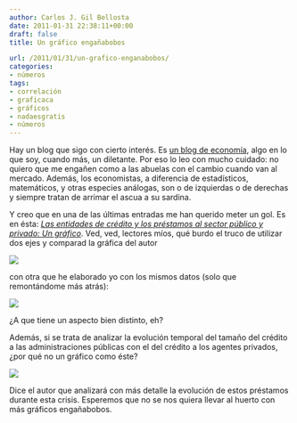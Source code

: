 ```yaml
---
author: Carlos J. Gil Bellosta
date: 2011-01-31 22:38:11+00:00
draft: false
title: Un gráfico engañabobos

url: /2011/01/31/un-grafico-enganabobos/
categories:
- números
tags:
- correlación
- graficaca
- gráficos
- nadaesgratis
- números
---
```


Hay un blog que sigo con cierto interés. Es [un blog de economía](http://www.fedeablogs.net/economia/), algo en lo que soy, cuando más, un diletante. Por eso lo leo con mucho cuidado: no quiero que me engañen como a las abuelas con el cambio cuando van al mercado. Además, los economistas, a diferencia de estadísticos, matemáticos, y otras especies análogas, son o de izquierdas o de derechas y siempre tratan de arrimar el ascua a su sardina.

Y creo que en una de las últimas entradas me han querido meter un gol. Es en ésta: [_Las entidades de crédito y los préstamos al sector público y privado: Un gráfico_](http://www.fedeablogs.net/economia/?p=9096). Ved, ved, lectores míos, qué burdo el truco de utilizar dos ejes y comparad la gráfica del autor




[![](/wp-uploads/2011/01/Entidades-de-credito-PubPriv.gif)
](/wp-uploads/2011/01/Entidades-de-credito-PubPriv.gif)




con otra que he elaborado yo con los mismos datos (solo que remontándome más atrás):







[![](/wp-uploads/2011/01/serie_historica.png)
](/wp-uploads/2011/01/serie_historica.png)







¿A que tiene un aspecto bien distinto, eh?




Además, si se trata de analizar la evolución temporal del tamaño del crédito a las administraciones públicas con el del crédito a los agentes privados, ¿por qué no un gráfico como éste?







[![](/wp-uploads/2011/01/evolucion_porcentual1.png)
](/wp-uploads/2011/01/evolucion_porcentual1.png)







Dice el autor que analizará con más detalle la evolución de estos préstamos durante esta crisis. Esperemos que no se nos quiera llevar al huerto con más gráficos engañabobos.
